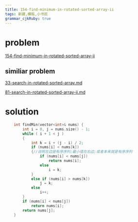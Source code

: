 ```yaml
---
title: 154-find-minimum-in-rotated-sorted-array-ii
tags: 新建,模板,小书匠
grammar_cjkRuby: true
---
```


# problem

[154-find-minimum-in-rotated-sorted-array-ii](https://leetcode.com/problems/find-minimum-in-rotated-sorted-array-ii/?tab=Description)

## similiar problem

[33-search-in-rotated-sorted-array.md](https://github.com/DragonFive/Leetcode/blob/master/search/33-search-in-rotated-sorted-array.md)

[81-search-in-rotated-sorted-array-ii.md](https://github.com/DragonFive/Leetcode/blob/master/search/81-search-in-rotated-sorted-array-ii.md)

# solution

```cpp
    int findMin(vector<int>& nums) {
        int i = 0, j = nums.size() - 1;
        while ( i + 1 < j )
        {
            int k = i + (j - i) / 2;
            if (nums[i] < nums[k])
            {//说明左边是有序序列;最小值在右边;或者本来就是有序序列
                if (nums[i] < nums[j])
                    return nums[i];
                else
                    i = k;
            }
            else if (nums[i] > nums[k])
                j = k;
            else
                i++;
        }
        if (nums[i] < nums[j])
            return nums[i];
        return nums[j];
    }
```